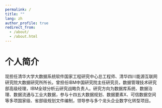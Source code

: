 ```yaml
---
permalink: /
title: ""
lang: zh
author_profile: true
redirect_from: 
  - /about/
  - /about.html
---
```


<div class="lang-zh">
  <h1>个人简介</h1>

现担任清华大学大数据系统软件国家工程研究中心总工程师、清华四川能源互联网研究院大数据研究所所长。曾担任IBM中国研究院主任研究员，数据管理技术研究部高级经理，IBM全球分析云研究战略负责人。研究方向为数据库系统、数据治理、数据流通与工业大数据，参与十四五大数据规划、数据要素X、可信数据空间等多项国家级、省部级规划文件编制，领导参与多个龙头企业数字化转型项目。
</div>

<div class="lang-en" style="display:none;">
  <h1>About Me</h1>

I am currently the chief engineer of the National Engineering Research Center for Big Data System Software at Tsinghua University and the director of the Big Data Research Institute of Tsinghua Sichuan Energy Internet Research Institute. He has served as a principal researcher at IBM China Research Institute, a senior manager of the Data Management Technology Research Department, and the head of IBM Global Analytics Cloud Research Strategy. His research areas include database systems, data governance, data circulation, and industrial big data. He has participated in the preparation of a number of national and provincial planning documents, including the 14th Five-Year Plan for Big Data, Data Element X, and Trusted Data Space, and has led and participated in a number of digital transformation projects for leading enterprises.
</div>